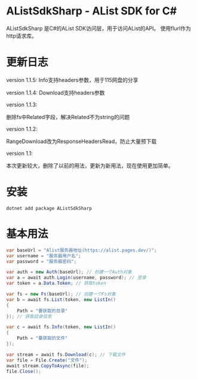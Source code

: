 # AListSdkSharp - AList SDK for C#

AListSdkSharp 是C#的AList SDK访问层，用于访问AList的API。
使用flurl作为http请求库。

# 更新日志

version 1.1.5:
Info支持headers参数，用于115网盘的分享

version 1.1.4:
Download支持headers参数

version 1.1.3:

删除fs中Related字段，解决Related不为string的问题

version 1.1.2:

RangeDownload改为ResponseHeadersRead，防止大量预下载

version 1.1:

本次更新较大，删除了以前的用法，更新为新用法，现在使用更加简单。

# 安装

```
dotnet add package AListSdkSharp
```

# 基本用法
```csharp
var baseUrl = "Alist服务器地址(https://alist.pages.dev/)";
var username = "服务器用户名";
var password = "服务器密码";

var auth = new Auth(baseUrl); // 创建一个Auth对象
var a = await auth.Login(username, password); // 登录
var token = a.Data.Token; // 获取token

var fs = new Fs(baseUrl); // 创建一个Fs对象
var b = await fs.List(token, new ListIn()
{
    Path = "要获取的目录"
}); // 获取目录信息

var c = await fs.Info(token, new ListIn()
{
    Path = "要获取的文件"
});

var stream = await fs.Download(c); // 下载文件
var file = File.Create("文件");
await stream.CopyToAsync(file);
file.Close();

```
